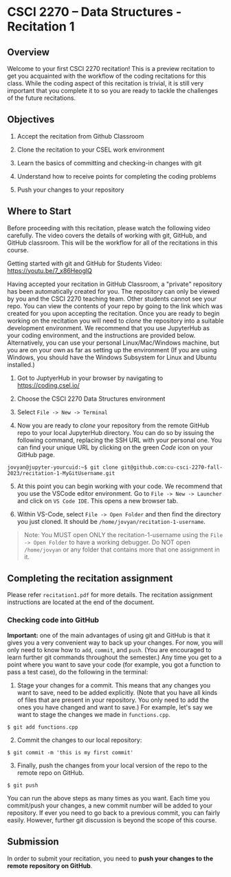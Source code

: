 
  

# CSCI 2270 – Data Structures - Recitation 1

  

## Overview

  

Welcome to your first CSCI 2270 recitation! This is a preview recitation to get you acquainted with the workflow of the coding recitations for this class. While the coding aspect of this recitation is trivial, it is still very important that you complete it to so you are ready to tackle the challenges of the future recitations.

  

  

## Objectives

  

  

1. Accept the recitation from Github Classroom

  

2. Clone the recitation to your CSEL work environment

  

3. Learn the basics of committing and checking-in changes with git

  

4. Understand how to receive points for completing the coding problems

  

5. Push your changes to your repository


## Where to Start

  

Before proceeding with this recitation, please watch the following video carefully. The video covers the details of working with git, GitHub, and GitHub classroom. This will be the workflow for all of the recitations in this course.

  

  

Getting started with git and GitHub for Students Video: https://youtu.be/7_x86HeoglQ

  

  

Having accepted your recitation in GitHub Classroom, a "private" repository has been automatically created for you. The repository can only be viewed by you and the CSCI 2270 teaching team. Other students cannot see your repo. You can view the contents of your repo by going to the link which was created for you upon accepting the recitation. Once you are ready to begin working on the recitation you will need to *clone* the repository into a suitable development environment. We recommend that you use JupyterHub as your coding environment, and the instructions are provided below. Alternatively, you can use your personal Linux/Mac/Windows machine, but you are on your own as far as setting up the environment (If you are using Windows, you should have the Windows Subsystem for Linux and Ubuntu installed.)

  

  

1. Got to JuptyerHub in your browser by navigating to https://coding.csel.io/

  

2. Choose the CSCI 2270 Data Structures environment

  

3. Select `File -> New -> Terminal`

  

4. Now you are ready to *clone* your repository from the remote GitHub repo to your local JupyterHub directory. You can do so by issuing the following command, replacing the SSH URL with your personal one. You can find your unique URL by clicking on the green *Code* icon on your GitHub page.

  

```console
jovyan@jupyter-yourcuid:~$ git clone git@github.com:cu-csci-2270-fall-2023/recitation-1-MyGitUsername.git
```

  

5. At this point you can begin working with your code. We recommend that you use the VSCode editor environment. Go to `File -> New -> Launcher` and click on `VS Code IDE`. This opens a new browser tab.

  

6. Within VS-Code, select `File -> Open Folder` and then find the directory you just cloned. It should be `/home/jovyan/recitation-1-username`.

  

> Note: You MUST open ONLY the recitation-1-username using the `File -> Open Folder` to have a working debugger. Do NOT open `/home/jovyan` or any folder that contains more that one assignment in it.

  

  

## Completing the recitation assignment

  

Please refer `recitation1.pdf` for more details. The recitation assignment instructions are located at the end of the document.

  

### Checking code into GitHub

  

**Important:** one of the main advantages of using git and GitHub is that it gives you a very convenient way to back up your changes. For now, you will only need to know how to `add`, `commit`, and `push`. (You are encouraged to learn further git commands throughout the semester.) Any time you get to a point where you want to save your code (for example, you got a function to pass a test case), do the following in the terminal:

1. Stage your changes for a commit. This means that any changes you want to save, need to be added explicitly. (Note that you have all kinds of files that are present in your repository. You only need to add the ones you have changed and want to save.) For example, let's say we want to stage the changes we made in `functions.cpp`.

```console
$ git add functions.cpp
```
2. Commit the changes to our local repository:
```console
$ git commit -m 'this is my first commit'
```

3. Finally, push the changes from your local version of the repo to the remote repo on GitHub.
```console
$ git push
```
You can run the above steps as many times as you want. Each time you commit/push your changes, a new commit number will be added to your repository. If ever you need to go back to a previous commit, you can fairly easily. However, further git discussion is beyond the scope of this course.

## Submission
In order to submit your recitation, you need to **push your changes to the remote repository on GitHub**.
